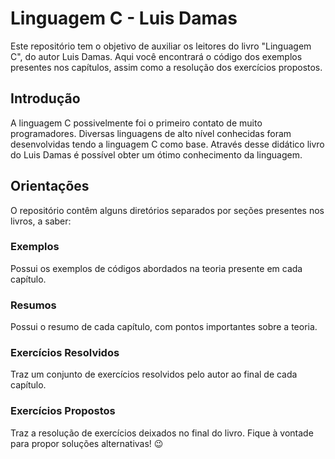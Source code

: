 # Linguagem C - Luis Damas

Este repositório tem o objetivo de auxiliar os leitores do livro "Linguagem C", do autor Luis Damas. Aqui você encontrará o código dos exemplos presentes nos capítulos, assim como a resolução dos exercícios propostos.

## Introdução

A linguagem C possivelmente foi o primeiro contato de muito programadores. Diversas linguagens de alto nível conhecidas foram desenvolvidas tendo a linguagem C como base. Através desse didático livro do Luis Damas é possível obter um ótimo conhecimento da linguagem. 

## Orientações

O repositório contêm alguns diretórios separados por seções presentes nos livros, a saber:

### Exemplos 

Possui os exemplos de códigos abordados na teoria presente em cada capítulo.

### Resumos

Possui o resumo de cada capítulo, com pontos importantes sobre a teoria.

### Exercícios Resolvidos

Traz um conjunto de exercícios resolvidos pelo autor ao final de cada capítulo.

### Exercícios Propostos

Traz a resolução de exercícios deixados no final do livro. Fique à vontade para propor soluções alternativas! 😉


